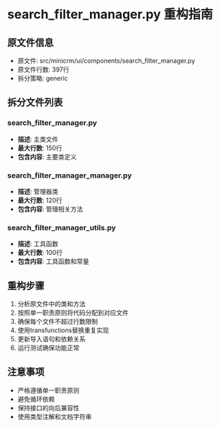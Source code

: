 # search_filter_manager.py 重构指南

## 原文件信息
- 原文件: src/minicrm/ui/components/search_filter_manager.py
- 原文件行数: 397行
- 拆分策略: generic

## 拆分文件列表

### search_filter_manager.py
- **描述**: 主类文件
- **最大行数**: 150行
- **包含内容**: 主要类定义

### search_filter_manager_manager.py
- **描述**: 管理器类
- **最大行数**: 120行
- **包含内容**: 管理相关方法

### search_filter_manager_utils.py
- **描述**: 工具函数
- **最大行数**: 100行
- **包含内容**: 工具函数和常量

## 重构步骤

1. 分析原文件中的类和方法
2. 按照单一职责原则将代码分配到对应文件
3. 确保每个文件不超过行数限制
4. 使用transfunctions替换重复实现
5. 更新导入语句和依赖关系
6. 运行测试确保功能正常

## 注意事项

- 严格遵循单一职责原则
- 避免循环依赖
- 保持接口的向后兼容性
- 使用类型注解和文档字符串
